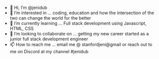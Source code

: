 - 👋 Hi, I’m @jenidub
- 👀 I’m interested in ... coding, education and how the intersection of the two can change the world for the better
- 🌱 I’m currently learning ... Full stack development using Javascript, HTML, CSS
- 💞️ I’m looking to collaborate on ... getting my new career started as a junior full stack development engineer
- 📫 How to reach me ... email me @ stanfordjeni@gmail or reach out to me on Discord at my channel #jenidub

<!---
jenidub/jenidub is a ✨ special ✨ repository because its `README.md` (this file) appears on your GitHub profile.
You can click the Preview link to take a look at your changes.
--->
